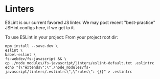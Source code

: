 # Linters

ESLint is our current favored JS linter. We may post recent "best-practice" JSHint configs here, if we get to it.

To use ESLint in your project:
From your project root dir:
```
npm install --save-dev \
eslint \
babel-eslint \
fs-webdev/fs-javascript && \
cp ./node_modules/fs-javascript/linters/eslint-default.txt .eslintrc
echo "{\"extends\":\"./node_modules/fs-javascript/linters/.eslintrc\",\"rules\": {}}" > .eslintrc

```
